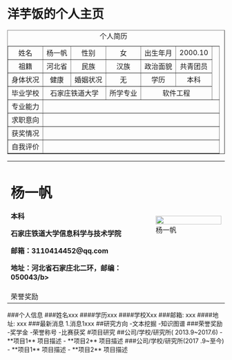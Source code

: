 # 洋芋饭的个人主页
 <table border="1" cellspacing="0" align="center">
        <caption>个人简历</caption>
        <tr align="center">
            <td>姓名</td>
            <td>杨一帆</td>
            <td>性别</td>
            <td>女</td>
            <td>出生年月</td>
            <td>2000.10</td>
            <td colspan="2" rowspan="4"></td>
        </tr>
        <tr align="center">
            <td>祖籍</td>
            <td>河北省</td>
            <td>民族</td>
            <td>汉族</td>
            <td>政治面貌</td>
            <td>共青团员</td>
        </tr>
        <tr align="center">
            <td>身体状况</td>
            <td>健康</td>
            <td>婚姻状况</td>
            <td>无</td>
            <td>学历</td>
            <td>本科</td>
        </tr>
        <tr align="center">
            <td>毕业学校</td>
            <td colspan="2">石家庄铁道大学</td>
            <td>所学专业</td>
            <td colspan="2">软件工程</td>
        </tr>
        <tr align="center" class="body">
            <td>专业能力</td>
            <td colspan="7"></td>
        </tr>
        <tr align="center" class="body">
            <td>求职意向</td>
            <td colspan="7"></td>
        </tr>
        <tr align="center" class="body">
            <td>获奖情况</td>
            <td colspan="7"></td>
        </tr>
        <tr align="center" class="body">
            <td>自我评价</td>
            <td colspan="7"></td>
        </tr>
    </table>










 <table border="0">
  <tr>
    <td width="50%">
      <h1>杨一帆</h1>
      <p><b>本科</b></p>
      <p><b>石家庄铁道大学信息科学与技术学院</b></p>
      <p><b>邮箱：3110414452@qq.com</b></p>
      <p><b>地址：河北省石家庄北二环，邮编：050043/b></p>
    </td>
    <td width="25%">
      <img src="/zhengjianzhao.jpg" width="100%">      杨一帆
    </td>
  </tr>
 <tr>
  <td>荣誉奖励</td>
 </tr>
</table>
###个人信息
###姓名xxx
####学历xxx
####学校Xxx
###邮箱: xxx 
####地址: xxx
###最新消息
1.消息1xxx
##研究方向
-文本挖掘
-知识图谱
###荣誉奖励
-奖学金
-荣誉称号
-比赛获奖
#项目研究
##公司/学校/研究所( 2013.9~2017.6)
- **项目1**
项目描述
- **项目2**
项目描述
###公司/学校/研究所(2017 .9~至今)
- **项目1**
项目描述
- **项目2**
项目描述

